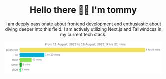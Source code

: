 <h1 align="center">Hello there 👋🏻 I'm tommy </h1>
<p align="center">I am deeply passionate about frontend development and enthusiastic about diving deeper into this field. I am actively utilizing Next.js and Tailwindcss in my current tech stack.</p>

<img
  src="https://github.com/jeeehaan/jeeehaan/blob/main/images/stat.svg"
  alt="Jeeehaan"
/>